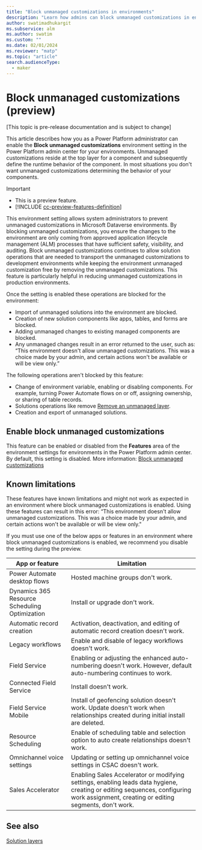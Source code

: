 ```yaml
---
title: "Block unmanaged customizations in environments"
description: "Learn how admins can block unmanaged customizations in environments, which helps enforce healthy ALM processes."
author: swatimadhukargit
ms.subservice: alm
ms.author: swatim
ms.custom: ""
ms.date: 02/01/2024
ms.reviewer: "matp"
ms.topic: "article"
search.audienceType: 
  - maker
---
```

# Block unmanaged customizations (preview)

[This topic is pre-release documentation and is subject to change]

This article describes how you as a Power Platform administrator can enable the **Block unmanaged customizations** environment setting in the Power Platform admin center for your environments. Unmanaged customizations reside at the top layer for a component and subsequently define the runtime behavior of the component. In most situations you don't want unmanaged customizations determining the behavior of your components.

> [!IMPORTANT]
> - This is a preview feature.
> - [!INCLUDE [cc-preview-features-definition](../includes/cc-preview-features-definition.md)]

This environment setting allows system administrators to prevent unmanaged customizations in Microsoft Dataverse environments. By blocking unmanaged customizations, you ensure the changes to the environment are only coming from approved application lifecycle management (ALM) processes that have sufficient safety, visibility, and auditing. Block unmanaged customizations continues to allow solution operations that are needed to transport the unmanaged customizations to development environments while keeping the environment unmanaged customization free by removing the unmanaged customizations. This feature is particularly helpful in reducing unmanaged customizations in production environments.

Once the setting is enabled these operations are blocked for the environment:

- Import of unmanaged solutions into the environment are blocked.
- Creation of new solution components like apps, tables, and forms are blocked.
- Adding unmanaged changes to existing managed components are blocked.
- Any unmanaged changes result in an error returned to the user, such as: “This environment doesn't allow unmanaged customizations. This was a choice made by your admin, and certain actions won't be available or will be view only.”

The following operations aren't blocked by this feature:

- Change of environment variable, enabling or disabling components. For example, turning Power Automate flows on or off, assigning ownership, or sharing of table records.
- Solutions operations like remove [Remove an unmanaged layer](/power-apps/maker/data-platform/solution-layers#remove-an-unmanaged-layer).
- Creation and export of unmanaged solutions.

## Enable block unmanaged customizations

This feature can be enabled or disabled from the **Features** area of the environment settings for environments in the Power Platform admin center. By default, this setting is disabled. More information: [Block unmanaged customizations](../admin/settings-features.md#block-unmanaged-customizations)

## Known limitations

These features have known limitations and might not work as expected in an environment where block unmanaged customizations is enabled. Using these features can result in this error: “This environment doesn't allow unmanaged customizations. This was a choice made by your admin, and certain actions won't be available or will be view only."

If you must use one of the below apps or features in an environment where block unmanaged customizations is enabled, we recommend you disable the setting during the preview.

| App or feature  | Limitation  |
|---------|---------|
| Power Automate desktop flows     |  Hosted machine groups don't work.       |
| Dynamics 365 Resource Scheduling Optimization    |   Install or upgrade don't work.       |
|Automatic record creation     |  Activation, deactivation, and editing of automatic record creation doesn't work.        |
| Legacy workflows     |  Enable and disable of legacy workflows doesn't work.       |
|Field Service     |  Enabling or adjusting the enhanced auto-numbering doesn't work. However, default auto-numbering continues to work.   |
|Connected Field Service   | Install doesn't work.         |
|Field Service Mobile     |  Install of geofencing solution doesn't work. Update doesn't work when relationships created during initial install are deleted.        |
|Resource Scheduling      | Enable of scheduling table and selection option to auto create relationships doesn't work.        |
|Omnichannel voice settings     |  Updating or setting up omnichannel voice settings in CSAC <!-- finding out what this means --> doesn't work.       |
|Sales Accelerator     |  Enabling Sales Accelerator or modifying settings, enabling leads data hygiene, creating or editing sequences, configuring work assignment, creating or editing segments, don't work.        |

## See also

[Solution layers](/power-apps/maker/data-platform/solution-layers)